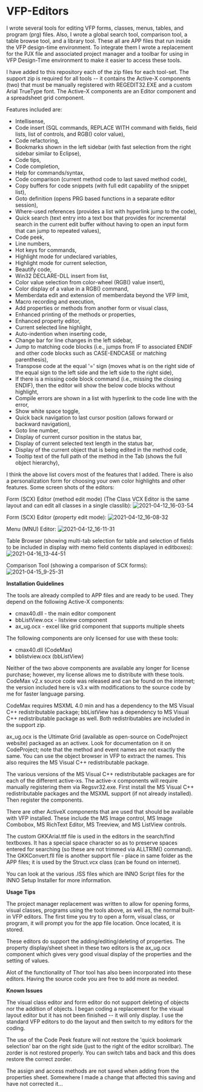 # VFP-Editors

I wrote several tools for editing VFP forms, classes, menus, tables, and program (prg) files.  Also, I wrote a global search tool, comparison tool, a table browse tool, and a library tool. These all are APP files that run inside the VFP design-time environment. To integrate them I wrote a replacement for the PJX file and associated project manager and a toolbar for using in VFP Design-Time environment to make it easier to access these tools. 

I have added to this repository each of the zip files for each tool-set.  The support zip is required for all tools -- it contains the Active-X components (two) that must be manually registered with REGEDIT32.EXE and a custom Arial TrueType font.  The Active-X components are an Editor component and a spreadsheet grid component.

Features included are:
<ul>
<li>Intellisense,</li>
<li>Code insert (SQL commands, REPLACE WITH command with fields, field lists, list of controls, and RGB() color value),</li>
<li>Code refactoring,</li>
<li>Bookmarks shown in the left sidebar (with fast selection from the right sidebar similar to Eclipse),</li>
<li>Code tips,</li>
<li>Code completion,</li>
<li>Help for commands/syntax,</li>
<li>Code comparison (current method code to last saved method code),</li>
<li>Copy buffers for code snippets (with full edit capability of the snippet list),</li>
<li>Goto definition (opens PRG based functions in a separate editor session),</li>
<li>Where-used references (provides a list with hyperlink jump to the code),</li>
<li>Quick search (text entry into a text box that provides for incremental search in the current edit buffer without having to open an input form that can jump to repeated values),</li>
<li>Code peek,</li>
<li>Line numbers,</li>
<li>Hot keys for commands,</li>
<li>Highlight mode for undeclared variables,</li>
<li>Highlight mode for current selection,</li>
<li>Beautify code,</li>
<li>Win32 DECLARE-DLL insert from list,</li>
<li>Color value selection from color-wheel (RGB() value insert),</li>
<li>Color display of a value in a RGB() command,</li>
<li>Memberdata edit and extension of memberdata beyond the VFP limit,</li>
<li>Macro recording and execution,</li>
<li>Add properties or methods from another form or visual class,</li>
<li>Enhanced printing of the methods or properties,</li>
<li>Enhanced property editor,</li>
<li>Current selected line highlight,</li>
<li>Auto-indention when inserting code,</li>
<li>Change bar for line changes in the left sidebar,</li>
<li>Jump to matching code blocks (i.e., jumps from IF to associated ENDIF and other code blocks such as CASE-ENDCASE or matching parenthesis),</li>
<li>Transpose code at the equal '=' sign (moves what is on the right side of the equal sign to the left side and the left side to the right side),</li>
<li>If there is a missing code block command (i.e., missing the closing ENDIF), then the editor will show the below code blocks without highlight,</li>
<li>Compile errors are shown in a list with hyperlink to the code line with the error,</li>
<li>Show white space toggle,</li>
<li>Quick back navigation to last cursor position (allows forward or backward navigation),</li>
<li>Goto line number,</li>
<li>Display of current cursor position in the status bar,</li>
<li>Display of current selected text length in the status bar,</li>
<li>Display of the current object that is being edited in the method code,</li>
<li>Tooltip text of the full path of the method in the Tab (shows the full object hierarchy),</li>
</ul>

I think the above list covers most of the features that I added. There is also a personalization form for choosing your own color highlights and other features.  Some screen shots of the editors:

Form (SCX) Editor (method edit mode) (The Class VCX Editor is the same layout and can edit all classes in a single classlib):
![2021-04-12_16-03-54](https://user-images.githubusercontent.com/28057069/114871566-698f8c00-9dc7-11eb-8cf2-f3cf7ce9bb83.png)

Form (SCX) Editor (property edit mode):
![2021-04-12_16-08-32](https://user-images.githubusercontent.com/28057069/114871750-9d6ab180-9dc7-11eb-9b6f-f02477b078ae.png)

Menu (MNU) Editor:
![2021-04-12_16-11-31](https://user-images.githubusercontent.com/28057069/114871900-c723d880-9dc7-11eb-95b9-aef91733cfe0.png)

Table Browser (showing multi-tab selection for table and selection of fields to be included in display with memo field contents displayed in editboxes):
![2021-04-16_13-44-51](https://user-images.githubusercontent.com/28057069/115063874-29f59c80-9eba-11eb-9509-8d3b81e950b8.png)

Comparison Tool (showing a comparison of SCX forms):
![2021-04-15_9-25-31](https://user-images.githubusercontent.com/28057069/114876921-cb9ec000-9dcc-11eb-8a0f-d25aff375856.png)

<b>Installation Guidelines</b>

The tools are already compiled to APP files and are ready to be used.  They depend on the following Active-X components:

<ul>
<li>cmax40.dll - the main editor component</li>
<li>bbListView.ocx - listview component</li>
<li>ax_ug.ocx - excel like grid component that supports multiple sheets</li>
</ul>

The following components are only licensed for use with these tools:

<ul>
<li>cmax40.dll (CodeMax)</li>
<li>bblistview.ocx (bbListView)</li>
</ul>

Neither of the two above components are available any longer for license purchase; however, my license allows me to distribute with these tools.  CodeMax v2.x source code was released and can be found on the internet; the version included here is v3.x with modifications to the source code by me for faster language parsing.

CodeMax requires MSXML 4.0 min and has a dependency to the MS Visual C++ redistributable package; bbListView has a dependency to MS Visual C++ redistributable package as well.  Both redistributables are included in the support zip.

ax_ug.ocx is the Ultimate Grid (available as open-source on CodeProject website) packaged as an activex.  Look for documentation on it on CodeProject; note that the method and event names are not exactly the same.  You can use the object browser in VFP to extract the names.  This also requires the MS Visual C++ redistributable package.

The various versions of the MS Visual C++ redistributable packages are for each of the different active-xs.  The active-x components will require manually registering them via Regsvr32.exe.  First install the MS Visual C++ redistributable packages and the MSXML support (if not already installed).  Then register the components.

There are other ActiveX components that are used that should be available with VFP installed.  These include the MS Image control, MS Image Combobox, MS RichText Editor, MS Treeview, and MS ListView controls.

The custom GKKArial.ttf file is used in the editors in the search/find textboxes.  It has a special space character so as to preserve spaces entered for searching (so these are not trimmed via ALLTRIM() command).  The GKKConvert.fll file is another support file - place in same folder as the APP files; it is used by the Struct.vcx class (can be found on internet).

You can look at the various .ISS files which are INNO Script files for the INNO Setup Installer for more information.

<b>Usage Tips</b>

The project manager replacement was written to allow for opening forms, visual classes, programs using the tools above, as well as, the normal built-in VFP editors.  The first time you try to open a form, visual class, or program, it will prompt you for the app file location.  Once located, it is stored.

These editors do support the adding/editing/deleting of properties.  The property display/sheet sheet in these two editors is the ax_ug.ocx component which gives very good visual display of the properties and the setting of values.

Alot of the functionality of Thor tool has also been incorporated into these editors.  Having the source code you are free to add more as needed.


<b>Known Issues</b>

The visual class editor and form editor do not support deleting of objects nor the addition of objects.  I began coding a replacement for the visual layout editor but it has not been finished -- it will only display.  I use the standard VFP editors to do the layout and then switch to my editors for the coding.

The use of the Code Peek feature will not restore the 'quick bookmark selection' bar on the right side (just to the right of the editor scrollbar).  The zorder is not restored properly.  You can switch tabs and back and this does restore the correct zorder.

The assign and access methods are not saved when adding from the properties sheet.  Somewhere I made a change that affected this saving and have not corrected it...
